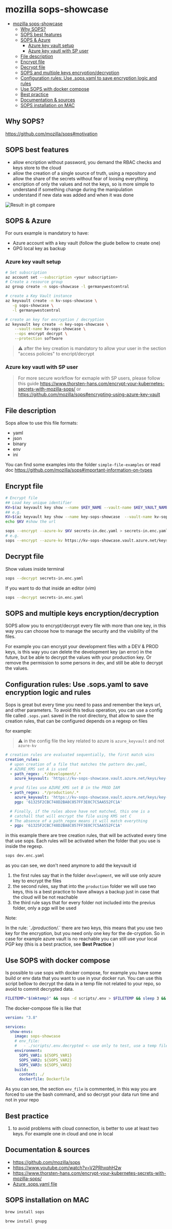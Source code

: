 # mozilla sops-showcase

<!-- markdownlint-disable -->
<!-- TOC -->

- [mozilla sops-showcase](#mozilla-sops-showcase)
    - [Why SOPS?](#why-sops)
    - [SOPS best features](#sops-best-features)
    - [SOPS & Azure](#sops--azure)
        - [Azure key vault setup](#azure-key-vault-setup)
        - [Azure key vautl with SP user](#azure-key-vautl-with-sp-user)
    - [File description](#file-description)
    - [Encrypt file](#encrypt-file)
    - [Decrypt file](#decrypt-file)
    - [SOPS and multiple keys encryption/decryption](#sops-and-multiple-keys-encryptiondecryption)
    - [Configuration rules: Use .sops.yaml to save encryption logic and rules](#configuration-rules-use-sopsyaml-to-save-encryption-logic-and-rules)
    - [Use SOPS with docker compose](#use-sops-with-docker-compose)
    - [Best practice](#best-practice)
    - [Documentation & sources](#documentation--sources)
    - [SOPS installation on MAC](#sops-installation-on-mac)

<!-- /TOC -->
<!-- markdownlint-enable -->
<!-- markdownlint-disable MD004 MD013 -->

## Why SOPS?

<https://github.com/mozilla/sops#motivation>

## SOPS best features

* allow encription without password, you demand the RBAC checks and keys
 store to the cloud
* allow the creation of a single source of truth, using a repository and allow the share of the secrets without fear of loosing everything
* encription of only the values and not the keys, so is more simple to understand if something change during the manipulation
* understand if new data was added and when it was done

![Result in git compare](documentation/img/show_add_new_secret_compare_result.png)

## SOPS & Azure

For ours example is mandatory to have:

* Azure account with a key vault (follow the giude bellow to create one)
* GPG local key as backup

### Azure key vault setup

```bash
# Set subscription
az account set --subscription <your subscription>
# Create a resource group
az group create -n sops-showcase -l germanywestcentral
```

```bash
# create a Key Vault instance
az keyvault create -n kv-sops-showcase \
   -g sops-showcase \
   -l germanywestcentral 
```

```bash
# create an key for encryption / decryption 
az keyvault key create -n key-sops-showcase \
    --vault-name kv-sops-showcase \
    --ops encrypt decrypt \
    --protection software
```

> ⚠️ after the key creation is mandatory to allow your user in the section "access policies" to encript/decrypt

### Azure key vautl with SP user

> For more secure workflow for exmaple with SP users, please follow this guide <https://www.thorsten-hans.com/encrypt-your-kubernetes-secrets-with-mozilla-sops/> or <https://github.com/mozilla/sops#encrypting-using-azure-key-vault>

## File description

Sops allow to use this file formats:

* yaml
* json
* binary
* env
* ini

You can find some examples into the folder `simple-file-examples` or read doc <https://github.com/mozilla/sops#important-information-on-types>

## Encrypt file

```bash
# Encrypt file
## Load key unique identifier
KV=$(az keyvault key show --name $KEY_NAME --vault-name $KEY_VAULT_NAME | jq -r ".key.kid")
## e.g.
KV=$(az keyvault key show --name key-sops-showcase  --vault-name kv-sops-showcase | jq -r ".key.kid")
echo $KV #show the url

sops --encrypt --azure-kv $KV secrets-in.dec.yaml > secrets-in.enc.yaml
# e.g.
sops --encrypt --azure-kv https://kv-sops-showcase.vault.azure.net/keys/key-sops-showcase/3dd37eb2a5.....520e87 secrets-in.dec.yaml > secrets-in.enc.yaml
```

## Decrypt file

Show values inside terminal

```bash
sops --decrypt secrets-in.enc.yaml
```

If you want to do that inside an editor (vim)

```bash
sops --decrypt secrets-in.enc.yaml
```

## SOPS and multiple keys encryption/decryption

SOPS allow you to encrypt/decrypt every file with more than one key, in this way you can choose how to manage the security and the visibility of the files.

For example you can encrypt your development files with a DEV & PROD keys, is this way you can delete the development key (an error) in the future, but be able to decrypt the values with your production key.
Or remove the permission to some persons in dev, and still be able to decrypt the values.

## Configuration rules: Use .sops.yaml to save encryption logic and rules

Sops is great but every time you need to pass and remember the keys url, and other parameters.
To avoid this tedius operation, you can use a config file called `.sops.yaml` saved in the root directory,
that allow to save the creation rules, that can be configured depends on a regexp on files

for example:

> :warning: in the config file the key related to azure is `azure_keyvault` and not `azure-kv`

```yaml
# creation rules are evaluated sequentially, the first match wins
creation_rules:
  # upon creation of a file that matches the pattern dev.yaml,
  # AZURE_KMS set A is used
  - path_regex: .*/development/.*
    azure_keyvault: 'https://kv-sops-showcase.vault.azure.net/keys/key-sops-showcase/3dd37eb2a5c34df3a40139164e520e87'

  # prod files use AZURE_KMS set B in the PROD IAM
  - path_regex: .*/production/.*
    azure_keyvault: 'https://kv-sops-showcase.vault.azure.net/keys/key-sops-showcase/3dd37eb2a5c34df3a40139164e520e87'
    pgp: '61325F2CBC748D2BA8C057FF3E0C7C5AA552FC1A'

  # Finally, if the rules above have not matched, this one is a
  # catchall that will encrypt the file using KMS set C
  # The absence of a path_regex means it will match everything
  - pgp: '61325F2CBC748D2BA8C057FF3E0C7C5AA552FC1A'
```

in this example there are tree creation rules, that will be activated every time that use sops.
Each rules will be activated when the folder that you use is inside the regexp.

```bash
sops dev.enc.yaml
```

as you can see, we don't need anymore to add the keyvault id

1. the first rules say that in the folder `development`, we will use only azure key to encrypt the files
2. the second rules, say that into the `production` folder we will use two keys, this is a best practice to have allways a backup just in case that the cloud will be not reachable
3. the third rule says that for every folder not included into the previus folder, only a pgp will be used

Note:

In the rule: ´.*/production/.*´ there are two keys, this means that you use two key for the encryption, but you need only one key for the de-cryption.
So in case for example azure vault is no reachable you can still use your local PGP key (this is a best practice, see **Best Practice** )

## Use SOPS with docker compose

Is possible to use sops with docker compose, for example you have some build or env data that you want to use in your docker run.
You can use this script bellow to decrypt the data in a temp file not related to your repo, so avoid to commit decrypted data.

```bash
FILETEMP="$(mktemp)" && sops -d scripts/.env > $FILETEMP && sleep 3 && docker-compose --env-file $FILETEMP up -d
```

The docker-compose file is like that

```yaml
version: "3.8"

services:
  show-envs:
    image: sops-showcase
    # env_file:
    #   - ./scripts/.env.decrypted <- use only to test, use a temp file for security see package.json
    environment:
      SOPS_VAR1: ${SOPS_VAR1}
      SOPS_VAR2: ${SOPS_VAR2}
      SOPS_VAR3: ${SOPS_VAR3}
    build:
      context: ./
      dockerfile: Dockerfile
```

As you can see, the section `env_file` is commented, in this way you  are forced to use the bash command, and so decrypt your data run time and not in your repo

## Best practice

1. to avoid problems with cloud connection, is better to use at least two keys. For example one in cloud and one in local

## Documentation & sources

* <https://github.com/mozilla/sops>
* <https://www.youtube.com/watch?v=V2PRhxphH2w>
* <https://www.thorsten-hans.com/encrypt-your-kubernetes-secrets-with-mozilla-sops/>
* [Azure .sops.yaml file](https://github.com/mozilla/sops/issues/436)

## SOPS installation on MAC

```bash
brew install sops

brew install gnupg
```

